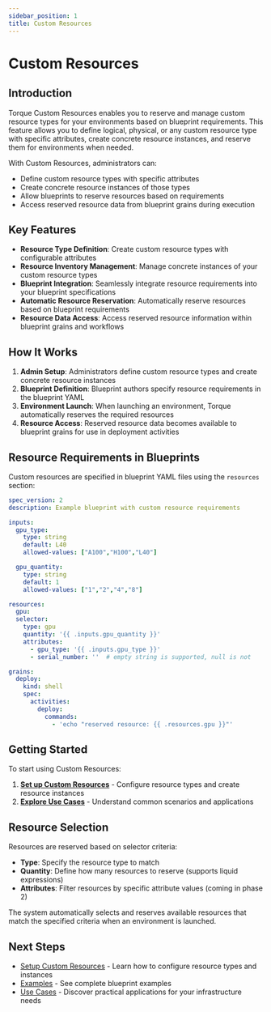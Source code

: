 ```yaml
---
sidebar_position: 1
title: Custom Resources
---
```


# Custom Resources

## Introduction

Torque Custom Resources enables you to reserve and manage custom resource types for your environments based on blueprint requirements. This feature allows you to define logical, physical, or any custom resource type with specific attributes, create concrete resource instances, and reserve them for environments when needed.

With Custom Resources, administrators can:

- Define custom resource types with specific attributes
- Create concrete resource instances of those types
- Allow blueprints to reserve resources based on requirements
- Access reserved resource data from blueprint grains during execution

## Key Features

- **Resource Type Definition**: Create custom resource types with configurable attributes
- **Resource Inventory Management**: Manage concrete instances of your custom resource types
- **Blueprint Integration**: Seamlessly integrate resource requirements into your blueprint specifications
- **Automatic Resource Reservation**: Automatically reserve resources based on blueprint requirements
- **Resource Data Access**: Access reserved resource information within blueprint grains and workflows

## How It Works

1. **Admin Setup**: Administrators define custom resource types and create concrete resource instances
2. **Blueprint Definition**: Blueprint authors specify resource requirements in the blueprint YAML
3. **Environment Launch**: When launching an environment, Torque automatically reserves the required resources
4. **Resource Access**: Reserved resource data becomes available to blueprint grains for use in deployment activities

## Resource Requirements in Blueprints

Custom resources are specified in blueprint YAML files using the `resources` section:

```yaml
spec_version: 2
description: Example blueprint with custom resource requirements

inputs:
  gpu_type:
    type: string
    default: L40
    allowed-values: ["A100","H100","L40"]

  gpu_quantity:
    type: string
    default: 1
    allowed-values: ["1","2","4","8"]

resources:
  gpu:
  selector:
    type: gpu
    quantity: '{{ .inputs.gpu_quantity }}'
    attributes:
      - gpu_type: '{{ .inputs.gpu_type }}'
      - serial_number: ''  # empty string is supported, null is not

grains:
  deploy:
    kind: shell
    spec:
      activities:
        deploy:
          commands:
            - 'echo "reserved resource: {{ .resources.gpu }}"'
```

## Getting Started

To start using Custom Resources:

1. **[Set up Custom Resources](./setup.md)** - Configure resource types and create resource instances
2. **[Explore Use Cases](./use-cases.md)** - Understand common scenarios and applications

## Resource Selection

Resources are reserved based on selector criteria:

- **Type**: Specify the resource type to match
- **Quantity**: Define how many resources to reserve (supports liquid expressions)
- **Attributes**: Filter resources by specific attribute values (coming in phase 2)

The system automatically selects and reserves available resources that match the specified criteria when an environment is launched.

## Next Steps

- [Setup Custom Resources](./setup) - Learn how to configure resource types and instances
- [Examples](./examples) - See complete blueprint examples
- [Use Cases](./use-cases) - Discover practical applications for your infrastructure needs